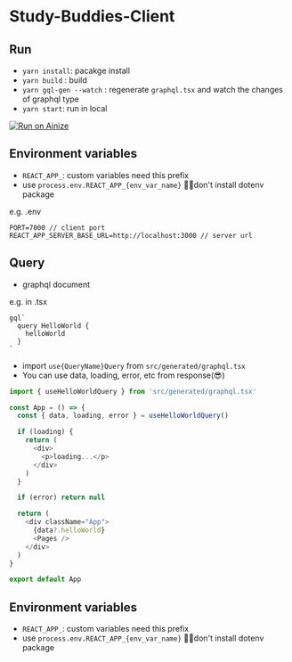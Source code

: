 # Study-Buddies-Client

## Run

- `yarn install`: pacakge install
- `yarn build` : build
- `yarn gql-gen --watch` : regenerate `graphql.tsx` and watch the changes of graphql type
- `yarn start`: run in local

[![Run on Ainize](https://ainize-dev.herokuapp.com/images/run_on_ainize_button.svg)](https://studybuddies-chloe-codes1.endpoint.ainize.ai/)

## Environment variables

- `REACT_APP_`: custom variables need this prefix
- use `process.env.REACT_APP_{env_var_name}`
  🧚‍♀️don't install dotenv package

e.g. .env

```
PORT=7000 // client port
REACT_APP_SERVER_BASE_URL=http://localhost:3000 // server url
```

## Query

- graphql document

e.g. in .tsx

```
gql`
  query HelloWorld {
    helloWorld
  }
`
```

- import `use{QueryName}Query` from `src/generated/graphql.tsx`
- You can use data, loading, error, etc from response(😎)

```typescript
import { useHelloWorldQuery } from 'src/generated/graphql.tsx'

const App = () => {
  const { data, loading, error } = useHelloWorldQuery()

  if (loading) {
    return (
      <div>
        <p>loading...</p>
      </div>
    )
  }

  if (error) return null

  return (
    <div className="App">
      {data?.helloWorld}
      <Pages />
    </div>
  )
}

export default App
```

## Environment variables

- `REACT_APP_`: custom variables need this prefix
- use `process.env.REACT_APP_{env_var_name}`
  🧚‍♀️don't install dotenv package
